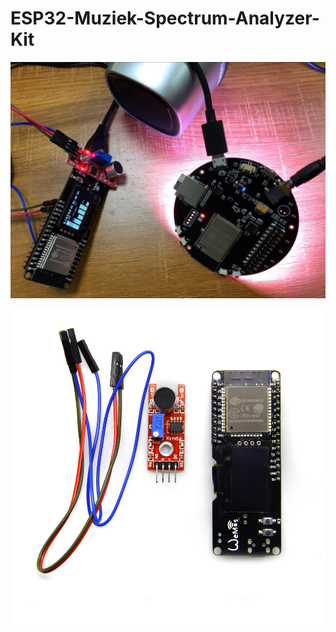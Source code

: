# ESP32-Muziek-Spectrum-Analyzer-Kit

![iamge](https://github.com/LilyGO/ESP32-Muziek-Spectrum-Analyzer-Kit/blob/master/image/images1.png)

![iamge](https://github.com/LilyGO/ESP32-Muziek-Spectrum-Analyzer-Kit/blob/master/image/image2.jpg)
